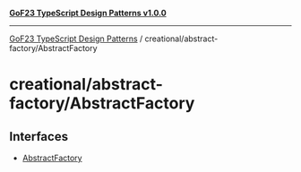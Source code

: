 [**GoF23 TypeScript Design Patterns v1.0.0**](../../../README.md)

***

[GoF23 TypeScript Design Patterns](../../../README.md) / creational/abstract-factory/AbstractFactory

# creational/abstract-factory/AbstractFactory

## Interfaces

- [AbstractFactory](interfaces/AbstractFactory.md)

